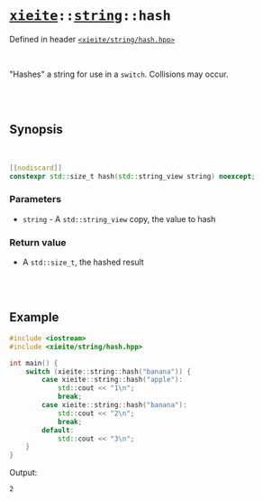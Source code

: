 # [`xieite`](../../README.md)`::`[`string`](../../docs/string.md)`::hash`
Defined in header [`<xieite/string/hash.hpp>`](../../include/xieite/string/hash.hpp)

<br/>

"Hashes" a string for use in a `switch`. Collisions may occur.

<br/><br/>

## Synopsis

<br/>

```cpp
[[nodiscard]]
constexpr std::size_t hash(std::string_view string) noexcept;
```
### Parameters
- `string` - A `std::string_view` copy, the value to hash
### Return value
- A `std::size_t`, the hashed result

<br/><br/>

## Example
```cpp
#include <iostream>
#include <xieite/string/hash.hpp>

int main() {
	switch (xieite::string::hash("banana")) {
		case xieite::string::hash("apple"):
			std::cout << "1\n";
			break;
		case xieite::string::hash("banana"):
			std::cout << "2\n";
			break;
		default:
			std::cout << "3\n";
	}
}
```
Output:
```
2
```
